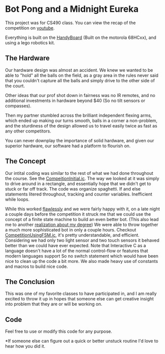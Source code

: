 Bot Pong and a Midnight Eureka
=======

This project was for CS490 class. You can view the recap of the competition on [youtube](http://example.net/).

Everything is built on the [HandyBoard](http://handyboard.com/hb/) (Built on the motorola 68HCxx), and using a lego robotics kit.

The Hardware
----------
Our hardware design was almost an accident. We knew we wanted to be able to "hold" all the balls on the field, as a gray area in the rules never said that you couldn't capture all the balls and simply drive to the other side of the court.

Other ideas that our prof shot down in fairness was no IR remotes, and no additional investments in hardware beyond $40 (So no tilt sensors or compasses).

Then my partner stumbled across the brilliant independent flexing arms, which ended up making our turns smooth, balls in a corner a non-problem, and the sturdiness of the design allowed us to travel easily twice as fast as any other competitors.

You can never downplay the importance of solid hardware, and given our superior hardware, our software had a platform to flourish on.


The Concept
----------
Our intital coding was similar to the rest of what we had done throughout the course. See the [CompeitionInitial.ic](https://github.com/shortjared/botpong/blob/master/competitionInitial.ic). The way we looked at it was simply to drive around in a rectangle, and essentially hope that we didn't get to stuck or far off track. The code was organize spaghetti. If and else statements litered throughout, tracking and counter variables. Inefficient while loops.

While this worked [flawlessly](http://www.youtube.com/watch?v=2ubFvwbsf_c) and we were fairly happy with it, on a late night a couple days before the competition it struck me that we could use the concept of a finite state machine to build an even better bot. (This also lead me to another [realization about my degree](http://blog.jaredshort.com/post/37952932982/why-a-computer-science-degree-matters)) We were able to throw together a much more sophisticated bot in only a couple hours. Checkout [CompetitionUsingFSM.ic](https://github.com/shortjared/botpong/blob/master/CompetitionUsingFSM.ic), it's pretty understandable, and efficient. Considering we had only two light sensor and two touch sensors it behaved better than we could have ever expected. Note that Interactive C as a language doesn't have a lot of the normal control-flow or features that modern languages support So no switch statement which would have been nice to clean up the code a bit more. We also made heavy use of constants and macros to build nice code.

The Conclusion
------------
This was one of my favorite classes to have participated in, and I am really excited to throw it up in hopes that someone else can get creative insight into problem that they are or will be working on.



Code
------------
Feel free to use or modify this code for any purpose.

*If someone else can figure out a quick or better unstuck routine I'd love to hear how you did it.